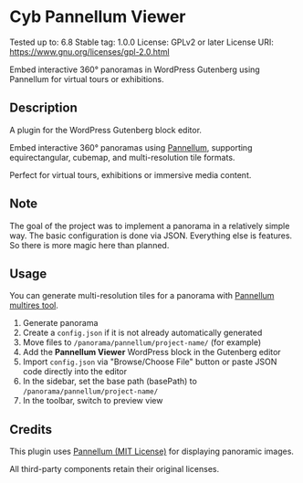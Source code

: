 # Cyb Pannellum Viewer
Tested up to: 6.8
Stable tag: 1.0.0
License: GPLv2 or later
License URI: https://www.gnu.org/licenses/gpl-2.0.html

Embed interactive 360° panoramas in WordPress Gutenberg using Pannellum for virtual tours or exhibitions.

## Description

A plugin for the WordPress Gutenberg block editor.

Embed interactive 360° panoramas using [Pannellum](https://pannellum.org/), supporting equirectangular, cubemap, and multi-resolution tile formats.

Perfect for virtual tours, exhibitions or immersive media content.

## Note

The goal of the project was to implement a panorama in a relatively simple way.
The basic configuration is done via JSON. Everything else is features.
So there is more magic here than planned.

## Usage

You can generate multi-resolution tiles for a panorama with [Pannellum multires tool](https://github.com/mpetroff/pannellum/tree/master/utils/multires).

1. Generate panorama
2. Create a `config.json` if it is not already automatically generated
3. Move files to `/panorama/pannellum/project-name/` (for example)
4. Add the **Pannellum Viewer** WordPress block in the Gutenberg editor
5. Import `config.json` via "Browse/Choose File" button or paste JSON code directly into the editor
6. In the sidebar, set the base path (basePath) to `/panorama/pannellum/project-name/`
7. In the toolbar, switch to preview view

## Credits

This plugin uses [Pannellum (MIT License)](https://pannellum.org) for displaying panoramic images.

All third-party components retain their original licenses.
